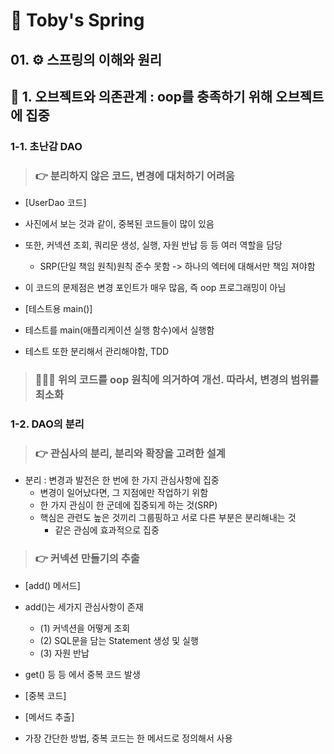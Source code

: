 # 🐸 Toby's Spring

## 01. ⚙️ 스프링의 이해와 원리

## 📌 1. 오브젝트와 의존관계 : oop를 충족하기 위해 오브젝트에 집중

### 1-1. 초난감 DAO

> ### 👉 분리하지 않은 코드, 변경에 대처하기 어려움

- [UserDao 코드] 



- 사진에서 보는 것과 같이, 중복된 코드들이 많이 있음
- 또한, 커넥션 조회, 쿼리문 생성, 실행, 자원 반납 등 등 여러 역할을 담당
  - SRP(단일 책임 원칙)원칙 준수 못함 -> 하나의 엑터에 대해서만 책임 져야함
- 이 코드의 문제점은 변경 포인트가 매우 많음, 즉 oop 프로그래밍이 아님


- [테스트용 main()]

- 테스트를 main(애플리케이션 실행 함수)에서 실행함
- 테스트 또한 분리해서 관리해야함, TDD


> ### 🧑🏻‍🏫 위의 코드를 oop 원칙에 의거하여 개선. 따라서, 변경의 범위를 최소화 

### 1-2. DAO의 분리

> ### 👉 관심사의 분리, 분리와 확장을 고려한 설계
- 분리 : 변경과 발전은 한 번에 한 가지 관심사항에 집중
    - 변경이 일어났다면, 그 지점에만 작업하기 위함
    - 한 가지 관심이 한 군데에 집중되게 하는 것(SRP)
    - 핵심은 관련도 높은 것끼리 그룹핑하고 서로 다른 부분은 분리해내는 것 
      - 같은 관심에 효과적으로 집중


> ### 👉 커넥션 만들기의 추출

- [add() 메서드]

- add()는 세가지 관심사항이 존재
  - (1) 커넥션을 어떻게 조회
  - (2) SQL문을 담는 Statement 생성 및 실행
  - (3) 자원 반납

- get() 등 등 에서 중복 코드 발생 
- [중복 코드]

- [메서드 추출]

- 가장 간단한 방법, 중복 코드는 한 메서드로 정의해서 사용
